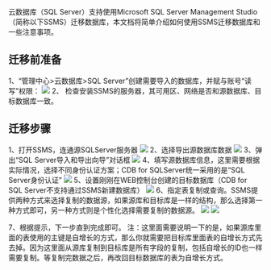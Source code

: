 云数据库（SQL Server）支持使用Microsoft SQL Server Management Studio（简称以下SSMS）迁移数据库，本文档将简单介绍如何使用SSMS迁移数据库和一些注意事项。

## 迁移前准备
1、“管理中心>云数据库>SQL Server”创建需要导入的数据库，并赋与账号“读写”权限：
 ![](//mccdn.qcloud.com/img56a1e5da990db.png)
2、 检查安装SSMS的服务器，其可用区、网络是否和源数据库、目标数据库一致。
## 迁移步骤
1、打开SSMS，连通源SQLServer服务器
![](//mccdn.qcloud.com/img56a1e611e2524.png)
2、选择导出源数据库数据
 ![](//mccdn.qcloud.com/img56a1e645a5fd2.png)
3、弹出“SQL Server导入和导出向导”对话框
![](//mccdn.qcloud.com/img56a1e64e25184.png)
4、填写源数据库信息，这里需要根据实际情况，选择不同身份认证方案；CDB for SQLServer统一采用的是“SQL Server身份认证”
 ![](//mccdn.qcloud.com/img56a1e65624539.png)
5、设置刚刚在WEB控制台创建的目标数据库（CDB for SQL Server不支持通过SSMS新建数据库）
 ![](//mccdn.qcloud.com/img56a1e65f348ce.png)
6、指定表复制或查询。SSMS提供两种方式来选择复制的数据源，如果源库和目标库是一样的结构，那么选择第一种方式即可，另一种方式则是个性化选择需要复制的数据源。
![](//mccdn.qcloud.com/img56a1e66b1738c.png)
![](//mccdn.qcloud.com/img56a1e67226c16.png)
   
7、根据提示，下一步直到完成即可。
注：这里面需要说明一下的是，如果源库里面的表使用的主键是自增长的方式，那么你就需要把目标库里面表的自增长方式先去掉。因为这里面从源库复制到目标库是所有字段的复制，包括自增长的ID也一样需要复制。等复制完数据之后，再改回目标数据库的表为自增长方式。
